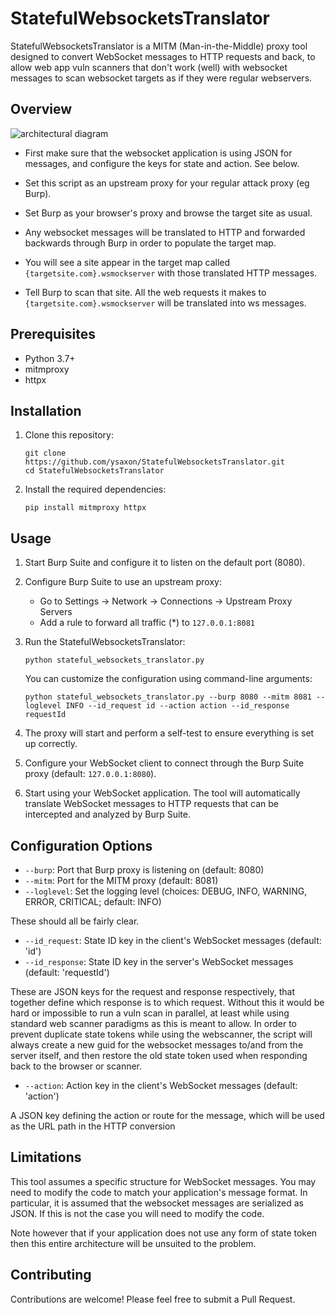 # StatefulWebsocketsTranslator

StatefulWebsocketsTranslator is a MITM (Man-in-the-Middle) proxy tool designed to convert WebSocket messages to HTTP requests and back, to allow web app vuln scanners that don't work (well) with websocket messages to scan websocket targets as if they were regular webservers.




## Overview
![architectural diagram](https://github.com/user-attachments/assets/bcb85bef-016b-4dad-8f53-1df19248cde6)

* First make sure that the websocket application is using JSON for messages, and configure the keys for state and action. See below.

* Set this script as an upstream proxy for your regular attack proxy (eg Burp). 

* Set Burp as your browser's proxy and browse the target site as usual. 

* Any websocket messages will be translated to HTTP and forwarded backwards through Burp in order to populate the target map.

* You will see a site appear in the target map called `{targetsite.com}.wsmockserver` with those translated HTTP messages.

* Tell Burp to scan that site. All the web requests it makes to `{targetsite.com}.wsmockserver` will be translated into ws messages.

## Prerequisites

- Python 3.7+
- mitmproxy
- httpx

## Installation

1. Clone this repository:
   ```
   git clone https://github.com/ysaxon/StatefulWebsocketsTranslator.git
   cd StatefulWebsocketsTranslator
   ```

2. Install the required dependencies:
   ```
   pip install mitmproxy httpx
   ```

## Usage

1. Start Burp Suite and configure it to listen on the default port (8080).

2. Configure Burp Suite to use an upstream proxy:
   - Go to Settings -> Network -> Connections -> Upstream Proxy Servers
   - Add a rule to forward all traffic (*) to `127.0.0.1:8081`

3. Run the StatefulWebsocketsTranslator:
   ```
   python stateful_websockets_translator.py
   ```

   You can customize the configuration using command-line arguments:
   ```
   python stateful_websockets_translator.py --burp 8080 --mitm 8081 --loglevel INFO --id_request id --action action --id_response requestId
   ```

4. The proxy will start and perform a self-test to ensure everything is set up correctly.

5. Configure your WebSocket client to connect through the Burp Suite proxy (default: `127.0.0.1:8080`).

6. Start using your WebSocket application. The tool will automatically translate WebSocket messages to HTTP requests that can be intercepted and analyzed by Burp Suite.

## Configuration Options

- `--burp`: Port that Burp proxy is listening on (default: 8080)
- `--mitm`: Port for the MITM proxy (default: 8081)
- `--loglevel`: Set the logging level (choices: DEBUG, INFO, WARNING, ERROR, CRITICAL; default: INFO)

These should all be fairly clear.
  
- `--id_request`: State ID key in the client's WebSocket messages (default: 'id')
- `--id_response`: State ID key in the server's WebSocket messages (default: 'requestId')

These are JSON keys for the request and response respectively, that together define which response is to which request. Without this it would be hard or impossible to run a vuln scan in parallel, at least while using standard web scanner paradigms as this is meant to allow. In order to prevent duplicate state tokens while using the webscanner, the script will always create a new guid for the websocket messages to/and from the server itself, and then restore the old state token used when responding back to the browser or scanner.

- `--action`: Action key in the client's WebSocket messages (default: 'action')
  
A JSON key defining the action or route for the message, which will be used as the URL path in the HTTP conversion


## Limitations

This tool assumes a specific structure for WebSocket messages. You may need to modify the code to match your application's message format.
In particular, it is assumed that the websocket messages are serialized as JSON. If this is not the case you will need to modify the code.
  
Note however that if your application does not use any form of state token then this entire architecture will be unsuited to the problem.
  


## Contributing

Contributions are welcome! Please feel free to submit a Pull Request.
